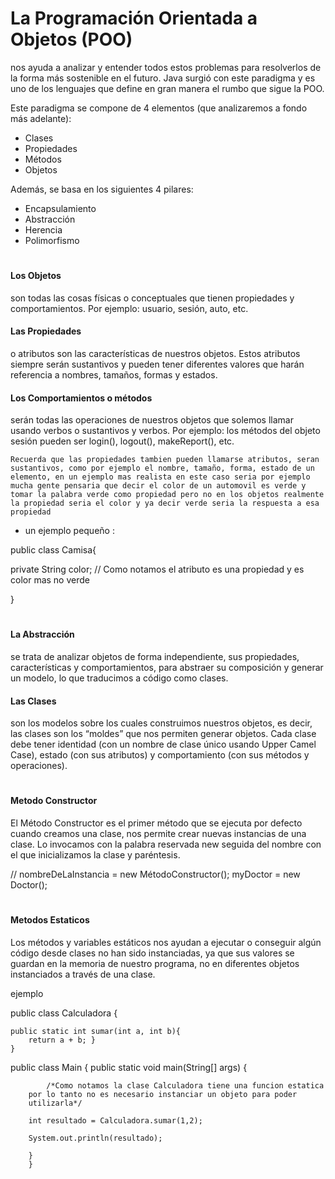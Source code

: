 # La Programación Orientada a Objetos (POO)
nos ayuda a analizar y entender todos estos problemas para resolverlos de la forma más sostenible en el futuro. Java surgió con este paradigma y es uno de los lenguajes que define en gran manera el rumbo que sigue la POO.

Este paradigma se compone de 4 elementos (que analizaremos a fondo más adelante):

* Clases
* Propiedades
* Métodos
* Objetos

Además, se basa en los siguientes 4 pilares:

* Encapsulamiento
* Abstracción
* Herencia
* Polimorfismo
# 

#### Los Objetos 
son todas las cosas físicas o conceptuales que tienen propiedades y comportamientos. Por ejemplo: usuario, sesión, auto, etc.

#### Las Propiedades
o atributos son las características de nuestros objetos. Estos atributos siempre serán sustantivos y pueden tener diferentes valores que harán referencia a nombres, tamaños, formas y estados.

#### Los Comportamientos o métodos
serán todas las operaciones de nuestros objetos que solemos llamar usando verbos o sustantivos y verbos. Por ejemplo: los métodos del objeto sesión pueden ser login(), logout(), makeReport(), etc.

``Recuerda que las propiedades tambien pueden llamarse atributos, seran sustantivos, como por ejemplo el nombre, tamaño, forma, estado de un elemento, en un ejemplo mas realista en este caso seria por ejemplo mucha gente pensaria que decir el color de un automovil es verde y tomar la palabra verde como propiedad pero no en los objetos realmente la propiedad seria el color y ya decir verde seria la respuesta a esa propiedad ``

* un ejemplo pequeño :

public class Camisa{

private String color; // Como notamos el atributo es una propiedad y es color mas no verde 

}

#

#### La Abstracción 

se trata de analizar objetos de forma independiente, sus propiedades, características y comportamientos, para abstraer su composición y generar un modelo, lo que traducimos a código como clases.

#### Las Clases

son los modelos sobre los cuales construimos nuestros objetos, es decir, las clases son los “moldes” que nos permiten generar objetos. Cada clase debe tener identidad (con un nombre de clase único usando Upper Camel Case), estado (con sus atributos) y comportamiento (con sus métodos y operaciones).

#

#### Metodo Constructor

El Método Constructor es el primer método que se ejecuta por defecto cuando creamos una clase, nos permite crear nuevas instancias de una clase. Lo invocamos con la palabra reservada new seguida del nombre con el que inicializamos la clase y paréntesis.

// nombreDeLaInstancia = new MétodoConstructor();
myDoctor = new Doctor();

#

#### Metodos Estaticos

Los métodos y variables estáticos nos ayudan a ejecutar o conseguir algún código desde clases no han sido instanciadas, ya que sus valores se guardan en la memoria de nuestro programa, no en diferentes objetos instanciados a través de una clase.

ejemplo 

public class Calculadora {

    public static int sumar(int a, int b){
        return a + b; }
    }


public class Main {
    public static void main(String[] args) {

            /*Como notamos la clase Calculadora tiene una funcion estatica
        por lo tanto no es necesario instanciar un objeto para poder
        utilizarla*/

        int resultado = Calculadora.sumar(1,2);

        System.out.println(resultado);

        }
        }

#
